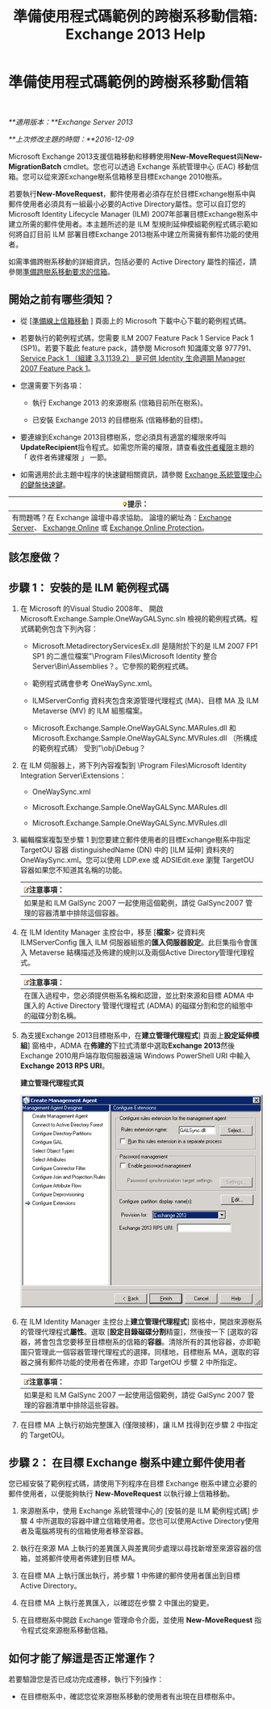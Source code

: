 ﻿---
title: '準備使用程式碼範例的跨樹系移動信箱: Exchange 2013 Help'
TOCTitle: 準備使用程式碼範例的跨樹系移動信箱
ms:assetid: f35ac7a5-bb84-4653-b6d0-65906e93627b
ms:mtpsurl: https://technet.microsoft.com/zh-tw/library/Ee861124(v=EXCHG.150)
ms:contentKeyID: 50474582
ms.date: 05/21/2018
mtps_version: v=EXCHG.150
ms.translationtype: MT
---

# 準備使用程式碼範例的跨樹系移動信箱

 

_**適用版本：**Exchange Server 2013_

_**上次修改主題的時間：**2016-12-09_

Microsoft Exchange 2013支援信箱移動和移轉使用**New-MoveRequest**與**New-MigrationBatch** cmdlet。您也可以透過 Exchange 系統管理中心 (EAC) 移動信箱。您可以從來源Exchange樹系信箱移至目標Exchange 2010樹系。

若要執行**New-MoveRequest**，郵件使用者必須存在於目標Exchange樹系中與郵件使用者必須具有一組最小必要的Active Directory屬性。您可以自訂您的 Microsoft Identity Lifecycle Manager (ILM) 2007年部署目標Exchange樹系中建立所需的郵件使用者。本主題所述的是 ILM 型規則延伸模組範例程式碼示範如何將自訂目前 ILM 部署目標Exchange 2013樹系中建立所需擁有郵件功能的使用者。

如需準備跨樹系移動的詳細資訊，包括必要的 Active Directory 屬性的描述，請參閱[準備跨樹系移動要求的信箱](prepare-mailboxes-for-cross-forest-move-requests-exchange-2013-help.md)。

## 開始之前有哪些須知？

  - 從 \[[準備線上信箱移動](https://go.microsoft.com/fwlink/p/?linkid=177882) \] 頁面上的 Microsoft 下載中心下載的範例程式碼。

  - 若要執行的範例程式碼，您需要 ILM 2007 Feature Pack 1 Service Pack 1 (SP1)。若要下載此 feature pack，請參閱 Microsoft 知識庫文章 977791、 [Service Pack 1 （組建 3.3.1139.2） 是可供 Identity 生命週期 Manager 2007 Feature Pack 1](http://go.microsoft.com/fwlink/p/?linkid=3052%26kbid=977791)。

  - 您還需要下列各項：
    
      - 執行 Exchange 2013 的來源樹系 (信箱目前所在樹系)。
    
      - 已安裝 Exchange 2013 的目標樹系 (信箱移動的目標)。

  - 要連線到Exchange 2013目標樹系，您必須具有適當的權限來呼叫**UpdateRecipient**指令程式。如需您所需的權限，請查看[收件者權限](recipients-permissions-exchange-2013-help.md)主題的 「 收件者佈建權限 」 一節。

  - 如需適用於此主題中程序的快速鍵相關資訊，請參閱 [Exchange 系統管理中心的鍵盤快速鍵](keyboard-shortcuts-in-the-exchange-admin-center-exchange-online-protection-help.md)。

<table>
<thead>
<tr class="header">
<th><img src="images/Bb124558.tip(EXCHG.150).gif" title="提示" alt="提示" />提示：</th>
</tr>
</thead>
<tbody>
<tr class="odd">
<td>有問題嗎？在 Exchange 論壇中尋求協助。 論壇的網址為：<a href="https://go.microsoft.com/fwlink/p/?linkid=60612">Exchange Server</a>、 <a href="https://go.microsoft.com/fwlink/p/?linkid=267542">Exchange Online</a> 或 <a href="https://go.microsoft.com/fwlink/p/?linkid=285351">Exchange Online Protection</a>。</td>
</tr>
</tbody>
</table>


## 該怎麼做？

## 步驟 1： 安裝的是 ILM 範例程式碼

1.  在 Microsoft 的Visual Studio 2008年、 開啟 Microsoft.Exchange.Sample.OneWayGALSync.sln 檢視的範例程式碼。程式碼範例包含下列內容：
    
      - Microsoft.MetadirectoryServicesEx.dll 是隨附於下的是 ILM 2007 FP1 SP1 的二進位檔案"\\Program Files\\Microsoft Identity 整合 Server\\Bin\\Assemblies？。它參照的範例程式碼。
    
      - 範例程式碼會參考 OneWaySync.xml。
    
      - ILMServerConfig 資料夾包含來源管理代理程式 (MA)、目標 MA 及 ILM Metaverse (MV) 的 ILM 組態檔案。
    
      - Microsoft.Exchange.Sample.OneWayGALSync.MARules.dll 和 Microsoft.Exchange.Sample.OneWayGALSync.MVRules.dll （所構成的範例程式碼） 受到"\\obj\\Debug？

2.  在 ILM 伺服器上，將下列內容複製到 \\Program Files\\Microsoft Identity Integration Server\\Extensions：
    
      - OneWaySync.xml
    
      - Microsoft.Exchange.Sample.OneWayGALSync.MARules.dll
    
      - Microsoft.Exchange.Sample.OneWayGALSync.MVRules.dll

3.  編輯檔案複製至步驟 1 到您要建立郵件使用者的目標Exchange樹系中指定 TargetOU 容器 distinguishedName (DN) 中的 \[ILM 延伸\] 資料夾的 OneWaySync.xml。您可以使用 LDP.exe 或 ADSIEdit.exe 瀏覽 TargetOU 容器如果您不知道其名稱的功能。
    
    <table>
    <thead>
    <tr class="header">
    <th><img src="images/Bb124558.note(EXCHG.150).gif" title="注意事項" alt="注意事項" />注意事項：</th>
    </tr>
    </thead>
    <tbody>
    <tr class="odd">
    <td>如果是和 ILM GalSync 2007 一起使用這個範例，請從 GalSync2007 管理的容器清單中排除這個容器。</td>
    </tr>
    </tbody>
    </table>


4.  在 ILM Identity Manager 主控台中，移至 \[**檔案**\> 從資料夾 ILMServerConfig 匯入 ILM 伺服器組態的**匯入伺服器設定**。此巨集指令會匯入 Metaverse 結構描述及佈建的規則以及兩個Active Directory管理代理程式。
    
    <table>
    <thead>
    <tr class="header">
    <th><img src="images/Bb124558.note(EXCHG.150).gif" title="注意事項" alt="注意事項" />注意事項：</th>
    </tr>
    </thead>
    <tbody>
    <tr class="odd">
    <td>在匯入過程中，您必須提供樹系名稱和認證，並比對來源和目標 ADMA 中匯入的 Active Directory 管理代理程式 (ADMA) 的磁碟分割和您的組態中的磁碟分割名稱。</td>
    </tr>
    </tbody>
    </table>


5.  為支援Exchange 2013目標樹系中，在**建立管理代理程式**\] 頁面上**設定延伸模組**\] 窗格中，ADMA 在**佈建的**下拉式清單中選取**Exchange 2013**然後Exchange 2010用戶端存取伺服器遠端 Windows PowerShell URI 中輸入**Exchange 2013 RPS URI**。
    
    **建立管理代理程式頁**
    
    ![管理代理程式 Exchange 2010 佈建](images/Aa998597.8f403cda-e5e4-4edf-887f-c1ed46cee3f5(EXCHG.150).gif "管理代理程式 Exchange 2010 佈建")  

6.  在 ILM Identity Manager 主控台上**建立管理代理程式**\] 窗格中，開啟來源樹系的管理代理程式**屬性**。選取 \[**設定目錄磁碟分割**精靈\]，然後按一下 \[選取的容器，將會包含您要移至目標樹系的信箱的**容器**。清除所有的其他容器，亦即範圍只管理此一個容器管理代理程式的選擇。同樣地，目標樹系 MA，選取的容器之擁有郵件功能的使用者在佈建，亦即 TargetOU 步驟 2 中所指定。
    
    <table>
    <thead>
    <tr class="header">
    <th><img src="images/Bb124558.note(EXCHG.150).gif" title="注意事項" alt="注意事項" />注意事項：</th>
    </tr>
    </thead>
    <tbody>
    <tr class="odd">
    <td>如果是和 ILM GalSync 2007 一起使用這個範例，請從 GalSync 2007 管理的容器清單中排除這些容器。</td>
    </tr>
    </tbody>
    </table>


7.  在目標 MA 上執行初始完整匯入 (僅限接移)，讓 ILM 找得到在步驟 2 中指定的 TargetOU。

## 步驟 2： 在目標 Exchange 樹系中建立郵件使用者

您已經安裝了範例程式碼，請使用下列程序在目標 Exchange 樹系中建立必要的郵件使用者，以便能夠執行 **New-MoveRequest** 以執行線上信箱移動。

1.  來源樹系中，使用 Exchange 系統管理中心的 \[安裝的是 ILM 範例程式碼\] 步驟 4 中所選取的容器中建立信箱使用者。您也可以使用Active Directory使用者及電腦將現有的信箱使用者移至容器。

2.  執行在來源 MA 上執行的差異匯入與差異同步處理以尋找新增至來源容器的信箱，並將郵件使用者佈建到目標 MA。

3.  在目標 MA 上執行匯出執行，將步驟 1 中佈建的郵件使用者匯出到目標 Active Directory。

4.  在目標 MA 上執行差異匯入，以確認在步驟 2 中匯出的變更。

5.  在目標樹系中開啟 Exchange 管理命令介面，並使用 **New-MoveRequest** 指令程式從來源樹系移動信箱。

## 如何才能了解這是否正常運作？

若要驗證您是否已成功完成遷移，執行下列操作：

  - 在目標樹系中，確認您從來源樹系移動的使用者有出現在目標樹系中。

